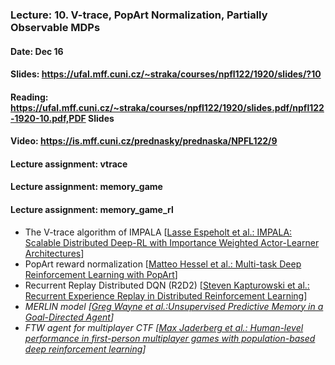 ### Lecture: 10. V-trace, PopArt Normalization, Partially Observable MDPs
#### Date: Dec 16
#### Slides: https://ufal.mff.cuni.cz/~straka/courses/npfl122/1920/slides/?10
#### Reading: https://ufal.mff.cuni.cz/~straka/courses/npfl122/1920/slides.pdf/npfl122-1920-10.pdf,PDF Slides
#### Video: https://is.mff.cuni.cz/prednasky/prednaska/NPFL122/9
#### Lecture assignment: vtrace
#### Lecture assignment: memory_game
#### Lecture assignment: memory_game_rl

- The V-trace algorithm of IMPALA [[Lasse Espeholt et al.: IMPALA: Scalable Distributed Deep-RL with Importance Weighted Actor-Learner Architectures](https://arxiv.org/abs/1802.01561)]
- PopArt reward normalization [[Matteo Hessel et al.: Multi-task Deep Reinforcement Learning with PopArt](https://arxiv.org/abs/1809.04474)]
- Recurrent Replay Distributed DQN (R2D2) [[Steven Kapturowski et al.: Recurrent Experience Replay in Distributed Reinforcement Learning](https://openreview.net/forum?id=r1lyTjAqYX)]
- *MERLIN model [[Greg Wayne et al.:Unsupervised Predictive Memory in a Goal-Directed Agent](https://arxiv.org/abs/1803.10760)]*
- *FTW agent for multiplayer CTF [[Max Jaderberg et al.: Human-level performance in first-person multiplayer games with population-based deep reinforcement learning](https://arxiv.org/abs/1807.01281)]*
